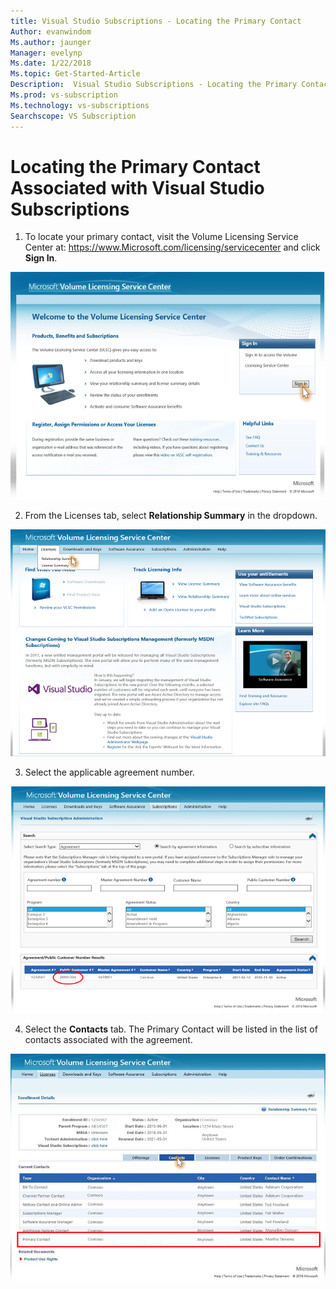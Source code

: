 ```yaml
---
title: Visual Studio Subscriptions - Locating the Primary Contact 
Author: evanwindom
Ms.author: jaunger
Manager: evelynp
Ms.date: 1/22/2018
Ms.topic: Get-Started-Article
Description:  Visual Studio Subscriptions - Locating the Primary Contact 
Ms.prod: vs-subscription
Ms.technology: vs-subscriptions
Searchscope: VS Subscription
---
```


# Locating the Primary Contact Associated with Visual Studio Subscriptions

1. To locate your primary contact, visit the Volume Licensing Service Center at: https://www.Microsoft.com/licensing/servicecenter and click **Sign In**.

![Sign in to VLSC](_img/locate-primary-contact/vlsc-sign-in.png)

2. From the Licenses tab, select **Relationship Summary** in the dropdown.

![Choose Relationship](_img/locate-primary-contact/vlsc-relationship.png)

3. Select the applicable agreement number. 

![Choose Agreement](_img/locate-primary-contact/vlsc-agreement.png)

4. Select the **Contacts** tab.  The Primary Contact will be listed in the list of contacts associated with the agreement. 

 ![Choose Contacts](_img/locate-primary-contact/vlsc-contacts.png)
 
